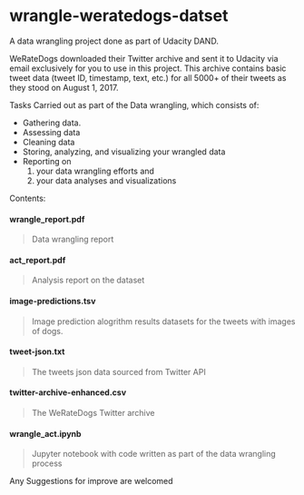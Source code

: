# wrangle-weratedogs-datset
A data wrangling project done as part of Udacity DAND.

WeRateDogs downloaded their Twitter archive and sent it to Udacity via email exclusively for you to use in this project. This archive contains basic tweet data (tweet ID, timestamp, text, etc.) for all 5000+ of their tweets as they stood on August 1, 2017.

Tasks Carried out as part of the Data wrangling, which consists of:
* Gathering data.
* Assessing data
* Cleaning data
* Storing, analyzing, and visualizing your wrangled data
* Reporting on 
  1) your data wrangling efforts and 
  2) your data analyses and visualizations

Contents:
#### wrangle_report.pdf
> Data wrangling report

#### act_report.pdf
> Analysis report on the dataset

#### image-predictions.tsv
> Image prediction alogrithm results datasets for the tweets with images of dogs.

#### tweet-json.txt
> The tweets json data sourced from Twitter API

#### twitter-archive-enhanced.csv
> The WeRateDogs Twitter archive 

#### wrangle_act.ipynb
> Jupyter notebook with code written as part of the data wrangling process

Any Suggestions for improve are welcomed
